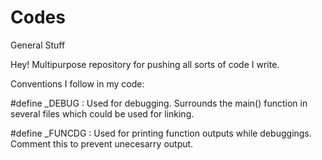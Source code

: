 # Codes
General Stuff

Hey! 
Multipurpose repository for pushing all sorts of code I write.

Conventions I follow in my code:

#define _DEBUG : Used for debugging. Surrounds the main() function in several files which could be used for linking.

#define _FUNCDG : Used for printing function outputs while debuggings. Comment this to prevent unecesarry output.


